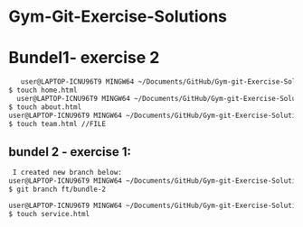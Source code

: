 # Gym-Git-Exercise-Solutions
# Bundel1- exercise 2
``` bash
   user@LAPTOP-ICNU96T9 MINGW64 ~/Documents/GitHub/Gym-git-Exercise-Solutions (dev)
$ touch home.html
  user@LAPTOP-ICNU96T9 MINGW64 ~/Documents/GitHub/Gym-git-Exercise-Solutions (dev)
$ touch about.html
user@LAPTOP-ICNU96T9 MINGW64 ~/Documents/GitHub/Gym-git-Exercise-Solutions (dev)
$ touch team.html //FILE


```
## bundel 2 - exercise 1:
``` bash
 I created new branch below:
user@LAPTOP-ICNU96T9 MINGW64 ~/Documents/GitHub/Gym-git-Exercise-Solutions (dev)
$ git branch ft/bundle-2 

user@LAPTOP-ICNU96T9 MINGW64 ~/Documents/GitHub/Gym-git-Exercise-Solutions (ft/bundle-2)
$ touch service.html


```
